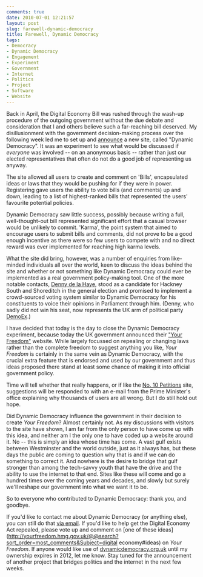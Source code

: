 ```yaml
---
comments: true
date: 2010-07-01 12:21:57
layout: post
slug: farewell-dynamic-democracy
title: Farewell, Dynamic Democracy
tags:
- Democracy
- Dynamic Democracy
- Engagement
- Experiment
- Government
- Internet
- Politics
- Project
- Software
- Website
---
```


Back in April, the Digital Economy Bill was rushed through the wash-up procedure of the outgoing government without the due debate and consideration that I and others believe such a far-reaching bill deserved.  My disillusionment with the government decision-making process over the following week led me to set up and [announce](/blog/an-experiment-in-dynamic-democracy) a new site, called "Dynamic Democracy".  It was an experiment to see what would be discussed if _everyone_ was involved -- on an anonymous basis -- rather than just our elected representatives that often do not do a good job of representing us anyway.

The site allowed all users to create and comment on 'Bills', encapsulated ideas or laws that they would be pushing for if they were in power.  Registering gave users the ability to vote bills (and comments) up and down, leading to a list of highest-ranked bills that represented the users' favourite potential policies.

Dynamic Democracy saw little success, possibly because writing a full, well-thought-out bill represented significant effort that a casual browser would be unlikely to commit.  'Karma', the point system that aimed to encourage users to submit bills and comments, did not prove to be a good enough incentive as there were so few users to compete with and no direct reward was ever implemented for reaching high karma levels.

What the site did bring, however, was a number of enquiries from like-minded individuals all over the world, keen to discuss the ideas behind the site and whether or not something like Dynamic Democracy could ever be implemented as a real government policy-making tool.  One of the more notable contacts, [Denny de la Haye](http://getavote.org/pages/main/home), stood as a candidate for Hackney South and Shoreditch in the general election and promised to implement a crowd-sourced voting system similar to Dynamic Democracy for his constituents to voice their opinions in Parliament through him.  (Denny, who sadly did not win his seat, now represents the UK arm of political party [DemoEx](http://demoex.org/).)

I have decided that today is the day to close the Dynamic Democracy experiment, because today the UK government announced their ["Your Freedom"](http://yourfreedom.hmg.gov.uk/) website.  While largely focussed on repealing or changing laws rather than the complete freedom to suggest anything you like, _Your Freedom_ is certainly in the same vein as Dynamic Democracy, with the crucial extra feature that is endorsed and used by our government and thus ideas proposed there stand at least some chance of making it into official government policy.

Time will tell whether that really happens, or if like the [No. 10 Petitions](http://petitions.number10.gov.uk/) site, suggestions will be responded to with an e-mail from the Prime Minister's office explaining why thousands of users are all wrong.  But I do still hold out hope.

Did Dynamic Democracy influence the government in their decision to create _Your Freedom_?  Almost certainly not.  As my discussions with visitors to the site have shown, I am far from the only person to have come up with this idea, and neither am I the only one to have coded up a website around it.  No -- this is simply an idea whose time has come.  A vast gulf exists between Westminster and the world outside, just as it always has, but these days the public are coming to question why that is and if we can do something to correct it.  And nowhere is the desire to bridge that gulf stronger than among the tech-savvy youth that have the drive and the ability to use the internet to that end.  Sites like these will come and go a hundred times over the coming years and decades, and slowly but surely we'll reshape our government into what we want it to be.

So to everyone who contributed to Dynamic Democracy: thank you, and goodbye.

If you'd like to contact me about Dynamic Democracy (or anything else), you can still do that [via email](mailto:ian@ianrenton.com).  If you'd like to help get the Digital Economy Act repealed, please vote up and comment on [one of these ideas](http://yourfreedom.hmg.gov.uk/@@search?sort_order=most_comments&Subject=digital economy#ideas) on _Your Freedom_.  If anyone would like use of [dynamicdemocracy.org.uk](http://www.dynamicdemocracy.org.uk) until my ownership expires in 2012, let me know.  Stay tuned for the announcement of another project that bridges politics and the internet in the next few weeks.
